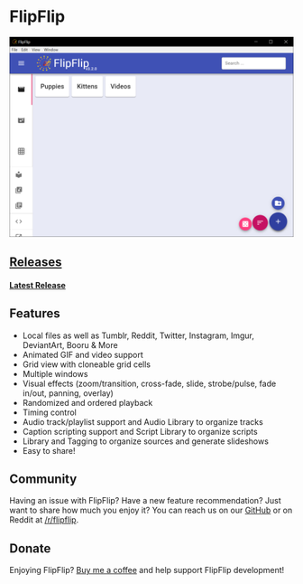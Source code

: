 # FlipFlip

<img src="doc_images/flipflip_home.png" alt="FlipFlip" class="col-xs-10 col-xl-7">

## [Releases](https://github.com/ififfy/flipflip/releases)
#### [Latest Release](https://github.com/ififfy/flipflip/releases/latest)

## Features
* Local files as well as Tumblr, Reddit, Twitter, Instagram, Imgur, DeviantArt, Booru & More
* Animated GIF and video support
* Grid view with cloneable grid cells
* Multiple windows
* Visual effects (zoom/transition, cross-fade, slide, strobe/pulse, fade in/out, panning, overlay)
* Randomized and ordered playback
* Timing control
* Audio track/playlist support and Audio Library to organize tracks
* Caption scripting support and Script Library to organize scripts
* Library and Tagging to organize sources and generate slideshows
* Easy to share!

## Community
Having an issue with FlipFlip? Have a new feature recommendation? Just want to share how much you enjoy it?
You can reach us on our [GitHub](https://github.com/ififfy/flipflip) or on Reddit at 
[/r/flipflip](https://www.reddit.com/r/flipflip/).

## Donate

Enjoying FlipFlip? [Buy me a coffee](https://ko-fi.com/flipflipapp) and help support FlipFlip development!